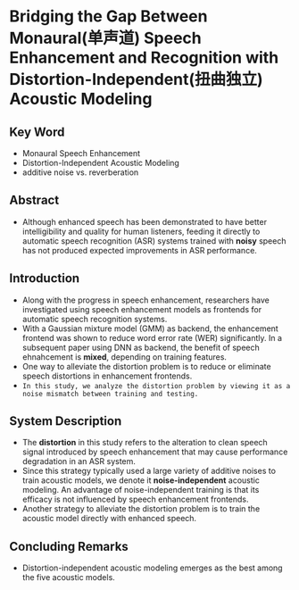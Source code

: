 # Bridging the Gap Between Monaural(单声道) Speech Enhancement and Recognition with Distortion-Independent(扭曲独立) Acoustic Modeling
## Key Word
- Monaural Speech Enhancement
- Distortion-Independent Acoustic Modeling
- additive noise vs. reverberation
## Abstract
- Although enhanced speech has been demonstrated to have better intelligibility and quality for human listeners, feeding it directly to automatic speech recognition (ASR) systems trained with **noisy** speech has not produced expected improvements in ASR performance.
## Introduction
- Along with the progress in speech enhancement, researchers have investigated using speech enhancement models as frontends for automatic speech recognition systems.
- With a Gaussian mixture model (GMM) as backend, the enhancement frontend was shown to reduce word error rate (WER) significantly. In a subsequent paper using DNN as backend, the benefit of speech ehnahcement is **mixed**, depending on training features.
- One way to alleviate the distortion problem is to reduce or eliminate speech distortions in enhancement frontends.
- `In this study, we analyze the distortion problem by viewing it as a noise mismatch between training and testing.`
## System Description
- The **distortion** in this study refers to the alteration to clean speech signal introduced by speech enhancement that may cause performance degradation in an ASR system.
- Since this strategy typically used a large variety of additive noises to train acoustic models, we denote it **noise-independent** acoustic modeling. An advantage of noise-independent training is that its efficacy is not influenced by speech enhancement frontends.
- Another strategy to alleviate the distortion problem is to train the acoustic model directly with enhanced speech.
## Concluding Remarks
- Distortion-independent acoustic modeling emerges as the best among the five acoustic models.